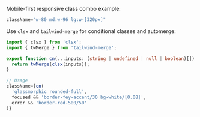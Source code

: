 

Mobile-first responsive class combo example:
```typescript
className="w-80 md:w-96 lg:w-[320px]"
```

Use `clsx` and `tailwind-merge` for conditional classes and automerge:
```typescript
import { clsx } from 'clsx';
import { twMerge } from 'tailwind-merge';

export function cn(...inputs: (string | undefined | null | boolean)[]) {
  return twMerge(clsx(inputs));
}

// Usage
className={cn(
  'glassmorphic rounded-full',
  focused && 'border-fey-accent/30 bg-white/[0.08]',
  error && 'border-red-500/50'
)}
```